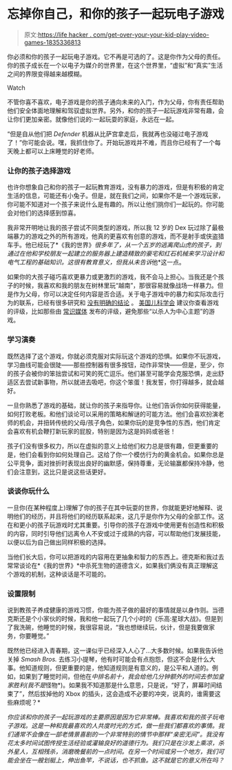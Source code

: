 # 忘掉你自己，和你的孩子一起玩电子游戏

> 原文:[https://life hacker . com/get-over-your-your-kid-play-video-games-1835336813](https://lifehacker.com/get-over-yourself-and-play-video-games-with-your-kid-1835336813)

你必须和你的孩子一起玩电子游戏。它不再是可选的了。这是你作为父母的责任。你的孩子成长在一个以电子为媒介的世界里，在这个世界里，“虚拟”和“真实”生活之间的界限变得越来越模糊。

Watch

不管你喜不喜欢，电子游戏是你的孩子通向未来的入门，作为父母，你有责任帮助他们安全体面地理解和驾驭虚拟世界。另外，和你的孩子一起玩游戏非常有趣，会让你们更加亲密。就像他们说的:一起玩耍的家庭，永远在一起。

“但是自从他们把 *Defender* 机器从比萨宫拿走后，我就再也没碰过电子游戏了！”你可能会说。嘿，我抓住你了。开始玩游戏并不难，而且你已经有了一个每天晚上都可以上床睡觉的好老师。

### 让你的孩子选择游戏

也许你想象自己和你的孩子一起玩教育游戏，没有暴力的游戏，但是有积极的肯定生活的信息，可能还有小兔子。但是，就在我们之间，如果你不是一个游戏玩家，你可能不知道对一个孩子来说什么是有趣的。所以让他们挑你们一起玩的。你可能会对他们的选择感到惊喜。

我非常开明地让我的孩子尝试不同类型的游戏，所以我 12 岁的 Dex 玩过除了最极端暴力的游戏之外的所有游戏，他真的更喜欢有创意的游戏，而不是射手或侠盗猎车手。他已经玩了*《我的世界》*很多年了，从一个五岁的逃离爬山虎的孩子，到通过在他和学校朋友一起建立的服务器上建造精致的豪宅和红石机械来学习设计和电气工程的基础知识。这很有教育意义，但我从未告诉*他*这一点。

如果你的大孩子碰巧喜欢更暴力或更激烈的游戏，我不会马上担心。当我还是个孩子的时候，我喜欢和我的朋友在树林里玩“越南”，那很容易就像战场一样暴力。但是作为父母，你可以决定任何内容是否合适。关于电子游戏中的暴力和实际攻击行为的联系，已经有很多研究和 [没有明确的结论](https://kotaku.com/from-halo-to-hot-sauce-what-25-years-of-violent-video-5976733?_ga=2.224691802.1168615938.1560172499-901131789.1560172499) 。 [美国儿科学会](http://pediatrics.aappublications.org/content/early/2016/07/14/peds.2016-1298) 建议你查看游戏的评级，比如那些由 [常识媒体](https://www.commonsensemedia.org/) 发布的评级，避免那些“以杀人为中心主题”的游戏。

### 学习演奏

既然选择了这个游戏，你就必须克服对实际玩这个游戏的恐惧。如果你不玩游戏，学习曲线可能会很陡——那些控制器有很多按钮，动作非常快——但是，至少，你的孩子会被你的笨拙尝试和可笑的死亡逗乐。他们甚至可能学会克服恐惧，走出舒适区去尝试新事物，所以就进去吸吧，你这个笨蛋！我发誓，你打得越多，就会越好。

一旦你熟悉了游戏的基础，就让你的孩子来指导你。让他们告诉你如何获得能量，如何打败老板。和他们谈论可以采用的策略和解谜的可能方法。他们会喜欢扮演老师的机会，并扭转传统的父母/孩子角色，如果你玩的是竞争性的东西，他们肯定会喜欢有机会鞭打新玩家的屁股，特别是因为这是妈妈或爸爸！

孩子们没有很多权力，所以在虚拟的意义上给他们权力总是很有趣，但更重要的是，他们会看到你如何处理自己。这给了你一个模仿行为的黄金机会。如果你总是公平竞争，面对挫折时表现出良好的幽默感，保持尊重，无论输赢都保持冷静，他们会注意到，这比只是说这些话更好。

### 谈谈你玩什么

一旦你(在某种程度上)理解了你的孩子在其中玩耍的世界，你就能更好地解释、说明他们的经历，并且将他们的经历联系起来，这几乎是你作为父母的全部工作。这在和更小的孩子玩游戏时尤其重要。引导你的孩子在游戏中使用更有创造性和积极的内容，同时引导他们远离令人不安或过于成熟的内容，可以帮助他们发展技能，以便以后为自己做出同样积极的选择。

当他们长大后，你可以把游戏的内容用在更抽象和智力的东西上。德克斯和我过去常常谈论在*《我的世界》*中杀死生物的道德含义，如果我们俩没有真正理解这个游戏的机制，这种谈话是不可能的。

### 设置限制

说到教孩子养成健康的游戏习惯，你能为孩子做的最好的事情就是以身作则。当德克斯还是个小家伙的时候，我和他一起玩了几个小时的《乐高:星球大战》。但是到了我洗碗，他睡觉的时候，我很容易说，“我也想继续玩，伙计，但是我要做家务，你要睡觉。”

既然他已经进入青春期，这一课似乎已经深入人心了...大多数时候。如果我告诉他关掉 *Smash Bros.* 去练习小提琴，他有时可能会有点抱怨，但这不会是什么大事。他知道规则，但更重要的是，他知道规则是有意义的，是公平和人道的。例如，如果到了睡觉时间，但他在*中排名前十，我会给他几分钟额外的时间去参加皇家胜利(我不是*怪物*)。如果我不知道那是什么意思，只是说，“好了，屏幕时间结束了”，然后拔掉他的 Xbox 的插头，这会造成不必要的冲突，说真的，谁需要这些麻烦呢？*

*你应该和你的孩子一起玩游戏的主要原因是因为它非常棒。我喜欢和我的孩子玩电子游戏。这是一种和我最喜欢的人共度时光的方式，做一些我们都喜欢的事情。我们通常不会像在一部老情景喜剧的一个非常特别的情节中那样“亲密无间”。我没有花太多时间试图传授生活经验或灌输良好的道德行为。我们只是在沙发上乘凉，杀外星人，互相残杀，消磨晚餐前的一点时间。在另一个时间或另一个地方，我们可能会坐在一艘划艇上，伸出鱼竿，不说话，也不抓鱼。这不就是它的意义所在吗？*